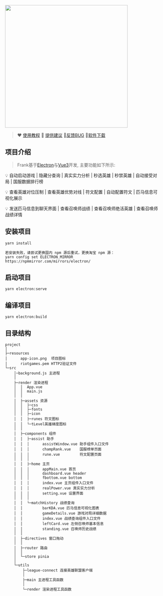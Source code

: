 <img src="https://cdn.nlark.com/yuque/0/2022/png/29483996/1656926658431-4b200ede-3cde-46a9-bbef-a8200e33de90.png" height="400" /> 

> ❤️ [使用教程](https://www.yuque.com/java-s/frank/introduction) 
🫰 [提供建议](https://www.yuque.com/java-s/frank/proposal) 
🚨[反馈BUG](https://www.yuque.com/java-s/frank/bug)
🚩[软件下载](https://www.yuque.com/java-s/frank/introduction#dZwDV) 

## 项目介绍
> Frank基于[Electron](https://github.com/electron/electron)与[Vue3](https://github.com/vuejs/core)开发, 主要功能如下所示:

💡 	自动启动游戏 | 隐藏分查询 | 真实实力分析 | 秒选英雄 | 秒禁英雄 | 自动接受对局 | 国服数据排行榜

💡	查看英雄对位压制 | 查看英雄优势对线 | 符文配置 | 自动配置符文 | 匹马信息可视化展示

💡	发送匹马信息到聊天界面 | 查看召唤师战绩 | 查看召唤师绝活英雄 | 查看召唤师战绩详情



## 安装项目
```
yarn install

若安装失败，请尝试更换国内 npm 源后重试，更换淘宝 npm 源：
yarn config set ELECTRON_MIRROR https://npmmirror.com/mirrors/electron/
```

## 启动项目
```
yarn electron:serve
```

## 编译项目
```
yarn electron:build
```
## 目录结构
```
project
│
├─resources
│      app-icon.png  项目图标
│      riotgames.pem HTTP2验证文件
└─src
    │─background.js 主进程
    │
    ├─render 渲染进程
    │  │  App.vue
    │  │  main.js
    │  │
    │  ├─assets 资源
    │  │  ├─css
    │  │  ├─fonts
    │  │  ├─icon
    │  │  ├─runes 符文图标
    │  │  └─tLevel英雄梯度图标
    │  │
    │  ├─components 组件
    │  │  ├─assist 助手
    │  │  │      assistWindow.vue 助手组件入口文件
    │  │  │      champRank.vue    国服榜单页面
    │  │  │      rune.vue         符文配置页面
    │  │  │
    │  │  ├─home 主页
    │  │  │      appMain.vue 首页
    │  │  │      dashboard.vue header
    │  │  │      fbottom.vue bottom
    │  │  │      index.vue 主页组件入口文件
    │  │  │      realPower.vue 真实实力分析
    │  │  │      setting.vue 设置界面
    │  │  │
    │  │  └─matchHistory 战绩查询
    │  │         barKDA.vue 匹马信息可视化图表
    │  │         gameDetails.vue 游戏对局详细数据
    │  │         index.vue 战绩查询组件入口文件
    │  │         leftCard.vue 左侧召唤师基本信息
    │  │         standing.vue 召唤师历史战绩
    │  │
    │  ├─directives 窗口拖动
    │  │
    │  ├─router 路由
    │  │
    │  └─store pinia
    │
    └─utils
        ├─league-connect 连接英雄联盟客户端
        │
        ├─main 主进程工具函数
        │
        └─render 渲染进程工具函数
```

